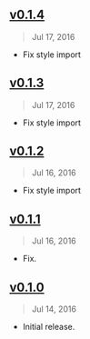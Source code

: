 
## [v0.1.4]
> Jul 17, 2016

- Fix style import

[v0.1.4]: https://github.com/jonasantonelli/react-native-swipe-carousel/tree/0.1.4

## [v0.1.3]
> Jul 17, 2016

- Fix style import

[v0.1.3]: https://github.com/jonasantonelli/react-native-swipe-carousel/tree/0.1.3


## [v0.1.2]
> Jul 16, 2016

- Fix style import

[v0.1.2]: https://github.com/jonasantonelli/react-native-swipe-carousel/tree/0.1.2


## [v0.1.1]
> Jul 16, 2016

- Fix.

[v0.1.1]: https://github.com/jonasantonelli/react-native-swipe-carousel/tree/0.1.1


## [v0.1.0]
> Jul 14, 2016

- Initial release.

[v0.1.0]: https://github.com/jonasantonelli/react-native-swipe-carousel/tree/0.1.0
